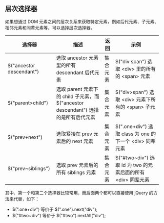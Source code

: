 ## 层次选择器 ##

如果想通过 DOM 元素之间的层次关系来获取特定元素，例如后代元素、子元素、相邻元素和同辈元素等，可以选择层次选择器。

选择器|描述|返回|示例
-------|----------|----------|----------
$("ancestor descendant")|选取 ancestor 元素里的所有 descendant 后代元素| 集合元素 | $("div span") 选取 \<div> 里的所有的 \<span> 元素
$("parent>child")|选取 parent 元素下的 child 子元素，而 $("ancestor descendant") 选择的是所有后代元素| 集合元素 | $("div>span") 选取 \<div> 元素下所有的 \<span> 子元素
$("prev+next")|选取紧接在 prev 元素后的 next 元素| 集合元素 | $(".one+div") 选取 class 为 one 的下一个 \<div> 同辈元素
$("prev~siblings")|选取 prev 元素后的所有 siblings 元素| 集合元素 | $("#two~div") 选取 id 为 two 的元素后面的所有 \<div> 同辈元素

其中，第一个和第二个选择器比较常用，而后面两个都可以直接使用 jQuery 的方法来代替，如下：

* $(".one+div") 等价于 $(".one").next("div");
* $("#two~div") 等价于 $("#two").nextAll("div");